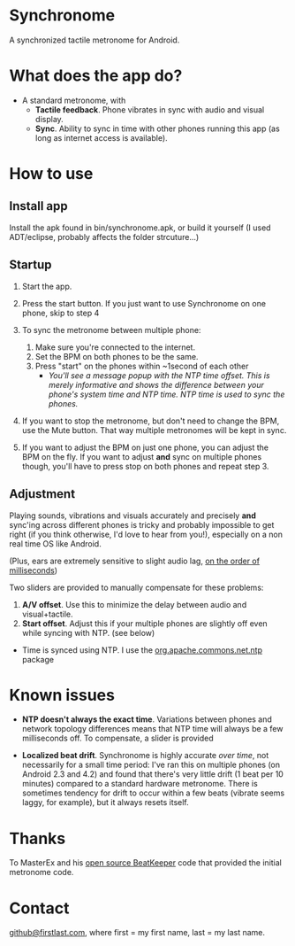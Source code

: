 Synchronome
===========

A synchronized tactile metronome for Android.

# What does the app do?

* A standard metronome, with
	* __Tactile feedback__. Phone vibrates in sync with audio and visual display.
	* __Sync__. Ability to sync in time with other phones running this app (as long as internet access is available).


# How to use

## Install app
Install the apk found in bin/synchronome.apk, or build it yourself (I used ADT/eclipse, probably affects the folder strcuture...)

## Startup

1. Start the app.

2. Press the start button. If you just want to use Synchronome on one phone, skip to step 4
3. To sync the metronome between multiple phone:
	1. Make sure you're connected to the internet.
	2. Set the BPM on both phones to be the same.
	3. Press "start" on the phones within ~1second of each other
		* _You'll see a message popup with  the NTP time offset. This is merely informative and shows the difference between your phone's system time and NTP time. NTP time is used to sync the phones._

4. If you want to stop the metronome, but don't need to change the BPM, use the Mute button. That way multiple metronomes will be kept in sync.

5. If you want to adjust the BPM on just one phone, you can adjust the BPM on the fly. If you want to adjust __and__ sync on multiple phones though, you'll have to press stop on both phones and repeat step 3. 

## Adjustment

Playing sounds, vibrations and visuals accurately and precisely __and__ sync'ing across different phones is tricky and probably impossible to get right (if you think otherwise, I'd love to hear from you!), especially on a non real time OS like Android.

(Plus, ears are extremely sensitive to slight audio lag, [on the order of milliseconds](http://www.silcom.com/~aludwig/EARS.htm))

Two sliders are provided to manually compensate for these problems:

1. __A/V offset__. Use this to minimize the delay between audio and visual+tactile.
2. __Start offset__. Adjust this if your multiple phones are slightly off even while syncing with NTP. (see below)

* Time is synced using NTP. I use the [org.apache.commons.net.ntp](commons.apache.org/proper/commons-net/apidocs/org/apache/commons/net/ntp/package-summary.html) package

# Known issues

* __NTP doesn't always the exact time__. Variations between phones and network topology differences means that NTP time will always be a few milliseconds off. To compensate, a slider is provided

* __Localized beat drift__. Synchronome is highly accurate _over time_, not necessarily for a small time period: I've ran this on multiple phones (on Android 2.3 and 4.2) and found that there's very little drift (1 beat per 10 minutes) compared to a standard hardware metronome. There is sometimes tendency for drift to occur within a few beats (vibrate seems laggy, for example), but it always resets itself.

# Thanks

To MasterEx and his [open source BeatKeeper](https://github.com/MasterEx/BeatKeeper) code that provided the initial metronome code.

# Contact

github@firstlast.com, where first = my first name, last = my last name.
